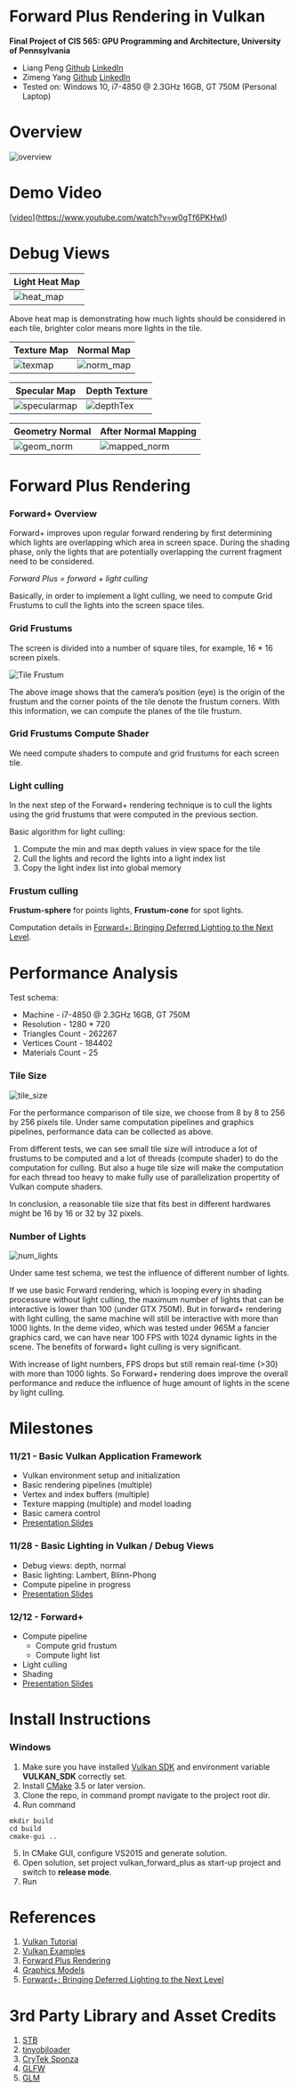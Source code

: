Forward Plus Rendering in Vulkan
================

**Final Project of CIS 565: GPU Programming and Architecture, University of Pennsylvania**

* Liang Peng [Github](https://github.com/itoupeter) [LinkedIn](https://www.linkedin.com/in/pennliang)
* Zimeng Yang [Github](https://github.com/zimengyang) [LinkedIn](https://www.linkedin.com/in/zimeng-yang-83602210a)
* Tested on: Windows 10, i7-4850 @ 2.3GHz 16GB, GT 750M (Personal Laptop)

# Overview

![overview](./img/screenshots/overview.jpg)

# Demo Video

[[video](./img/readme/video.jpg)](https://www.youtube.com/watch?v=w0gTf6PKHwI)

# Debug Views

|Light Heat Map|
|------|
|![heat_map](./img/screenshots/lightHeatMap.jpg)|

Above heat map is demonstrating how much lights should be considered in each tile, brighter color means more lights in the tile.

|Texture Map|Normal Map|
|------|------|
|![texmap](./img/screenshots/textureMap.jpg)|![norm_map](./img/screenshots/normalMap.jpg)|

|Specular Map|Depth Texture|
|------|------|
|![specularmap](./img/screenshots/specularMap.jpg)|![depthTex](./img/screenshots/depthTexture.jpg)|

|Geometry Normal | After Normal Mapping|
|------|------|
|![geom_norm](./img/screenshots/geomNormal.jpg)|![mapped_norm](./img/screenshots/mappedNormal.jpg)|


# Forward Plus Rendering

### Forward+ Overview
Forward+ improves upon regular forward rendering by first determining which lights are overlapping which area in screen space. During the shading phase, only the lights that are potentially overlapping the current fragment need to be considered.

*Forward Plus = forward + light culling*

Basically, in order to implement a light culling, we need to compute Grid Frustums to cull the lights into the screen space tiles.

### Grid Frustums

The screen is divided into a number of square tiles, for example, 16 * 16 screen pixels.

![Tile Frustum](./img/readme/Tile-Frustum1.png)

The above image shows that the camera’s position (eye) is the origin of the frustum and the corner points of the tile denote the frustum corners. With this information, we can compute the planes of the tile frustum.

### Grid Frustums Compute Shader

We need compute shaders to compute and grid frustums for each screen tile.

### Light culling

In the next step of the Forward+ rendering technique is to cull the lights using the grid frustums that were computed in the previous section.

Basic algorithm for light culling:

1. Compute the min and max depth values in view space for the tile
2. Cull the lights and record the lights into a light index list
3. Copy the light index list into global memory

### Frustum culling

**Frustum-sphere** for points lights, **Frustum-cone** for spot lights.

Computation details in [Forward+: Bringing Deferred Lighting to the Next Level](https://takahiroharada.files.wordpress.com/2015/04/forward_plus.pdf).


# Performance Analysis

Test schema:
 * Machine - i7-4850 @ 2.3GHz 16GB, GT 750M
 * Resolution - 1280 * 720
 * Triangles Count - 262267
 * Vertices Count - 184402
 * Materials Count - 25

### Tile Size

![tile_size](./data/tile_size.png)

For the performance comparison of tile size, we choose from 8 by 8 to 256 by 256 pixels tile. Under same computation pipelines and graphics pipelines, performance data can be collected as above.

From different tests, we can see small tile size will introduce a lot of frustums to be computed and a lot of threads (compute shader) to do the computation for culling. But also a huge tile size will make the computation for each thread too heavy to make fully use of parallelization propertity of Vulkan compute shaders.

In conclusion, a reasonable tile size that fits best in different hardwares might be 16 by 16 or 32 by 32 pixels.

### Number of Lights

![num_lights](./data/number_of_lights.png)

Under same test schema, we test the influence of different number of lights.

If we use basic Forward rendering, which is looping every in shading processure without light culling, the maximum number of lights that can be interactive is lower than 100 (under GTX 750M). But in forward+ rendering with light culling, the same machine will still be interactive with more than 1000 lights. In the deme video, which was tested under 965M a fancier graphics card, we can have near 100 FPS with 1024 dynamic lights in the scene. The benefits of forward+ light culling is very significant.

With increase of light numbers, FPS drops but still remain real-time (>30) with more than 1000 lights. So Forward+ rendering does improve the overall performance and reduce the influence of huge amount of lights in the scene by light culling.


# Milestones
### 11/21 - Basic Vulkan Application Framework
  * Vulkan environment setup and initialization
  * Basic rendering pipelines (multiple)
  * Vertex and index buffers (multiple)
  * Texture mapping (multiple) and model loading
  * Basic camera control
  * [Presentation Slides](./img/slides/milestone1.pdf)

### 11/28 - Basic Lighting in Vulkan / Debug Views
  * Debug views: depth, normal
  * Basic lighting: Lambert, Blinn-Phong
  * Compute pipeline in progress
  * [Presentation Slides](./img/slides/milestone2.pdf)

### 12/12 - Forward+
  * Compute pipeline
    * Compute grid frustum
    * Compute light list
  * Light culling
  * Shading
  * [Presentation Slides](./img/slides/milestone3.pdf)


# Install Instructions
### Windows
1. Make sure you have installed [Vulkan SDK](https://vulkan.lunarg.com/sdk/home) and environment variable __VULKAN_SDK__ correctly set.
2. Install [CMake](https://cmake.org/download/) 3.5 or later version.
3. Clone the repo, in command prompt navigate to the project root dir.
4. Run command
```
mkdir build
cd build
cmake-gui ..
```
5. In CMake GUI, configure VS2015 and generate solution.
6. Open solution, set project vulkan_forward_plus as start-up project and switch to __release mode__.
7. Run


# References 
1. [Vulkan Tutorial](https://vulkan-tutorial.com/)
2. [Vulkan Examples](https://github.com/SaschaWillems/Vulkan)
3. [Forward Plus Rendering](http://www.3dgep.com/forward-plus/)
4. [Graphics Models](http://graphics.cs.williams.edu/data/meshes.xml)
5. [Forward+: Bringing Deferred Lighting to the Next Level](https://takahiroharada.files.wordpress.com/2015/04/forward_plus.pdf)

# 3rd Party Library and Asset Credits
1. [STB](https://github.com/nothings/stb)
2. [tinyobjloader](https://github.com/syoyo/tinyobjloader)
3. [CryTek Sponza](http://www.crytek.com/cryengine/cryengine3/downloads)
4. [GLFW](http://www.glfw.org)
5. [GLM](http://glm.g-truc.net/0.9.8/index.html)

